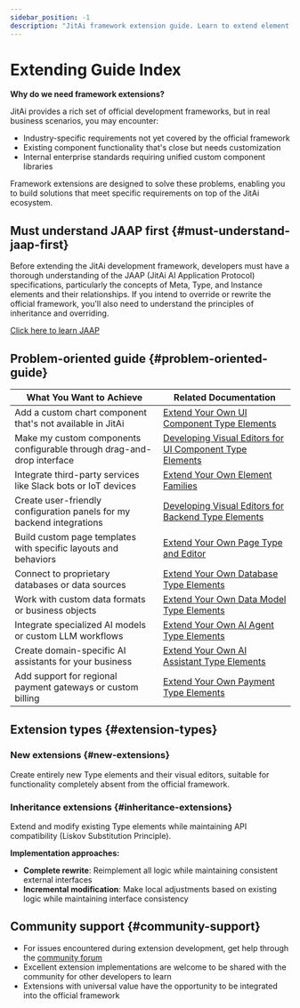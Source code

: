 ```yaml
---
sidebar_position: -1
description: "JitAi framework extension guide. Learn to extend element families, create custom components, and build specialized functionality for your business needs."
---
```

# Extending Guide Index

**Why do we need framework extensions?**

JitAi provides a rich set of official development frameworks, but in real business scenarios, you may encounter:
- Industry-specific requirements not yet covered by the official framework
- Existing component functionality that's close but needs customization
- Internal enterprise standards requiring unified custom component libraries

Framework extensions are designed to solve these problems, enabling you to build solutions that meet specific requirements on top of the JitAi ecosystem.

## Must understand JAAP first {#must-understand-jaap-first}

Before extending the JitAi development framework, developers must have a thorough understanding of the JAAP (JitAi AI Application Protocol) specifications, particularly the concepts of Meta, Type, and Instance elements and their relationships. If you intend to override or rewrite the official framework, you'll also need to understand the principles of inheritance and overriding.

[Click here to learn JAAP](/docs/reference/runtime-platform/JAAP)

## Problem-oriented guide {#problem-oriented-guide}

| What You Want to Achieve | Related Documentation |
|-------------|----------|
| Add a custom chart component that's not available in JitAi | [Extend Your Own UI Component Type Elements](/docs/extguide/add-frontend-components) |
| Make my custom components configurable through drag-and-drop interface | [Developing Visual Editors for UI Component Type Elements](/docs/extguide/develop-frontend-component-visual-editor) |
| Integrate third-party services like Slack bots or IoT devices | [Extend Your Own Element Families](/docs/extguide/extend-element-family-classes) |
| Create user-friendly configuration panels for my backend integrations | [Developing Visual Editors for Backend Type Elements](/docs/extguide/develop-backend-element-visual-editor) |
| Build custom page templates with specific layouts and behaviors | [Extend Your Own Page Type and Editor](/docs/extguide/extend-page-type-editor) |
| Connect to proprietary databases or data sources | [Extend Your Own Database Type Elements](/docs/extguide/extend-database-type-elements) |
| Work with custom data formats or business objects | [Extend Your Own Data Model Type Elements](/docs/extguide/extend-data-model-type-elements) |
| Integrate specialized AI models or custom LLM workflows | [Extend Your Own AI Agent Type Elements](/docs/extguide/extend-ai-agent-type-elements) |
| Create domain-specific AI assistants for your business | [Extend Your Own AI Assistant Type Elements](/docs/extguide/extend-ai-assistant-type-elements) |
| Add support for regional payment gateways or custom billing | [Extend Your Own Payment Type Elements](/docs/extguide/extend-payment-type-elements) |

## Extension types {#extension-types}

### New extensions {#new-extensions}
Create entirely new Type elements and their visual editors, suitable for functionality completely absent from the official framework.

### Inheritance extensions {#inheritance-extensions}
Extend and modify existing Type elements while maintaining API compatibility (Liskov Substitution Principle).

**Implementation approaches:**
- **Complete rewrite**: Reimplement all logic while maintaining consistent external interfaces
- **Incremental modification**: Make local adjustments based on existing logic while maintaining interface consistency

## Community support {#community-support}
- For issues encountered during extension development, get help through the [community forum](https://forum.jit.pro)
- Excellent extension implementations are welcome to be shared with the community for other developers to learn
- Extensions with universal value have the opportunity to be integrated into the official framework
